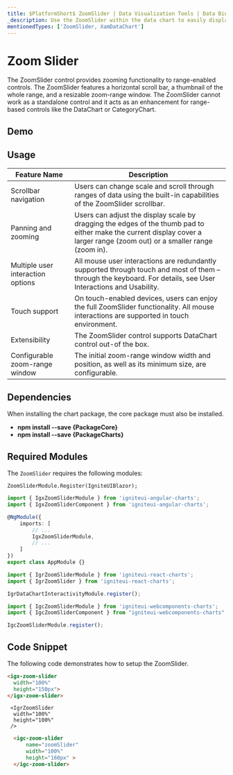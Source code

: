 ```yaml
---
title: $PlatformShort$ ZoomSlider | Data Visualization Tools | Data Binding | Infragistics
_description: Use the ZoomSlider within the data chart to easily display a subset of data. It is displayed with two handles representing minimum and maximum values.
mentionedTypes: ['ZoomSlider, XamDataChart']
---
```

# Zoom Slider
The ZoomSlider control provides zooming functionality to range-enabled controls. The ZoomSlider features a horizontal scroll bar, a thumbnail of the whole range, and a resizable zoom-range window. The ZoomSlider cannot work as a standalone control and it acts as an enhancement for range-based controls like the DataChart or CategoryChart.

## Demo


<code-view style="height: 400px" 
           data-demos-base-url="{environment:dvDemosBaseUrl}" 
           iframe-src="{environment:dvDemosBaseUrl}/charts/zoomslider-overview"  >
</code-view>

<div class="divider--half"></div>

## Usage

Feature Name        | Description
--------------------|-----------------------
Scrollbar navigation       | Users can change scale and scroll through ranges of data using the built-in capabilities of the ZoomSlider scrollbar.
Panning and zooming       | Users can adjust the display scale by dragging the edges of the thumb pad to either make the current display cover a larger range (zoom out) or a smaller range (zoom in).
Multiple user interaction options       | All mouse user interactions are redundantly supported through touch and most of them – through the keyboard. For details, see User Interactions and Usability.
Touch support       |  On touch-enabled devices, users can enjoy the full ZoomSlider functionality. All mouse interactions are supported in touch environment.
Extensibility       | The ZoomSlider control supports DataChart control out-of the box.
Configurable zoom-range window       | The initial zoom-range window width and position, as well as its minimum size, are configurable.


<!-- Angular, React, WebComponents -->
## Dependencies
When installing the chart package, the core package must also be installed.

- **npm install --save {PackageCore}**
- **npm install --save {PackageCharts}**
<!-- end: Angular, React, WebComponents -->

## Required Modules
The `ZoomSlider` requires the following modules:

```razor
ZoomSliderModule.Register(IgniteUIBlazor);
```

```ts
import { IgxZoomSliderModule } from 'igniteui-angular-charts';
import { IgxZoomSliderComponent } from 'igniteui-angular-charts';

@NgModule({
    imports: [
        // ...
        IgxZoomSliderModule,
        // ...
    ]
})
export class AppModule {}
```

```ts
import { IgrZoomSliderModule } from 'igniteui-react-charts';
import { IgrZoomSlider } from 'igniteui-react-charts';

IgrDataChartInteractivityModule.register();
```

```ts
import { IgcZoomSliderModule } from 'igniteui-webcomponents-charts';
import { IgcZoomSliderComponent } from "igniteui-webcomponents-charts";

IgcZoomSliderModule.register();

```

## Code Snippet
The following code demonstrates how to setup the ZoomSlider.

```html
<igx-zoom-slider
  width="100%"
  height="150px">
</igx-zoom-slider>
```

```tsx
 <IgrZoomSlider
  width="100%"
  height="100%"
 />
```
```html
  <igc-zoom-slider
      name="zoomSlider"
      width="100%"
      height="160px" >
  </igc-zoom-slider>
```
<div class="divider--half"></div>